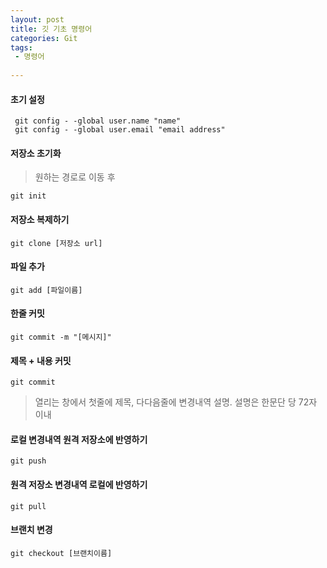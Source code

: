 ```yaml
---
layout: post
title: 깃 기초 명령어
categories: Git
tags:
 - 명령어
 
---
```


#### 초기 설정 

```
 git config - -global user.name "name"
 git config - -global user.email "email address"
```

#### 저장소 초기화  

> 원하는 경로로 이동 후 

```
git init
```

#### 저장소 복제하기

```
git clone [저장소 url]
```

#### 파일 추가

```
git add [파일이름]
```

#### 한줄 커밋

```
git commit -m "[메시지]"
```

#### 제목 + 내용 커밋

```
git commit 
```
> 열리는 창에서 첫줄에 제목, 다다음줄에 변경내역 설명. 설명은 한문단 당 72자 이내

#### 로컬 변경내역 원격 저장소에 반영하기

```
git push
```

#### 원격 저장소 변경내역 로컬에 반영하기
```
git pull
```


#### 브랜치 변경
```
git checkout [브랜치이름]
```
